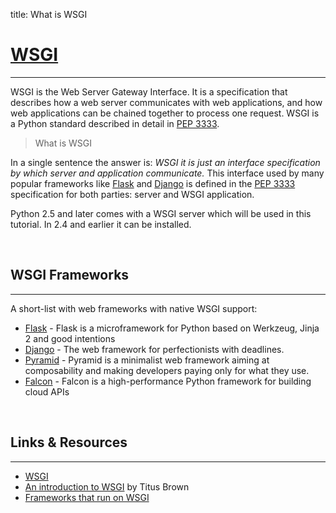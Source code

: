 title: What is WSGI

# [WSGI](https://wsgi.readthedocs.io/en/latest/)
---

WSGI is the Web Server Gateway Interface. It is a specification that describes how a web server communicates with web applications, and how web applications can be chained together to process one request. WSGI is a Python standard described in detail in [PEP 3333](https://www.python.org/dev/peps/pep-3333/).

> What is WSGI

In a single sentence the answer is: *WSGI it is just an interface specification by which server and application communicate.*
This interface used by many popular frameworks like [Flask](/what-is/flask/) and [Django](/what-is/django/) is defined in the [PEP 3333](https://www.python.org/dev/peps/pep-3333) specification for both parties: server and WSGI application.

Python 2.5 and later comes with a WSGI server which will be used in this tutorial. In 2.4 and earlier it can be installed.

<br />

## WSGI Frameworks
---

A short-list with web frameworks with native WSGI support:

- [Flask](https://flask.palletsprojects.com/en/1.1.x/) - Flask is a microframework for Python based on Werkzeug, Jinja 2 and good intentions
- [Django](https://www.djangoproject.com/) - The web framework for perfectionists with deadlines.
- [Pyramid](http://www.pylonsproject.org/projects/pyramid/about) - Pyramid is a minimalist web framework aiming at composability and making developers paying only for what they use.
- [Falcon](http://www.pylonsproject.org/projects/pyramid/about) - Falcon is a high-performance Python framework for building cloud APIs

<br />

## Links & Resources
---

- [WSGI](https://wsgi.readthedocs.io/en/latest/)
- [An introduction to WSGI](http://ivory.idyll.org/articles/wsgi-intro/what-is-wsgi.html) by Titus Brown
- [Frameworks that run on WSGI](https://wsgi.readthedocs.io/en/latest/frameworks.html)
